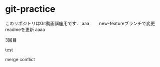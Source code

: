 # git-practice
このリポジトリはGit動画講座用です．
aaa　　
new-featureブランチで変更
readmeを更新
aaaa


3回目


test

merge conflict
